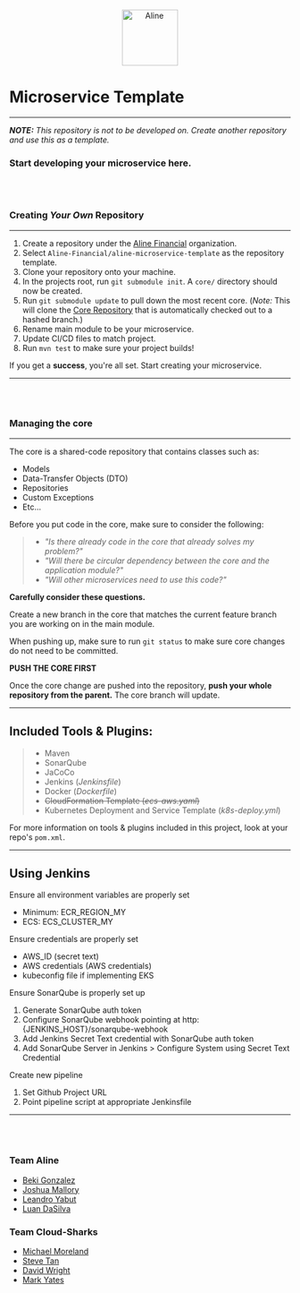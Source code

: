 
<div style="text-align: center; margin: 20px">
    <img src="https://avatars.githubusercontent.com/u/81389149?s=400&u=7fddbf624d3443e4da55f2a11879da78c80fdab7&v=4" alt="Aline" width="100"/>
</div>

Microservice Template
===
___
_**NOTE:** This repository is not to be developed on. Create another repository and use this as a template._

### Start developing your microservice here.
<br>
<br>

### Creating _Your Own_ Repository

___
1. Create a repository under the [Aline Financial](https://github.com/Aline-Financial) organization.
2. Select `Aline-Financial/aline-microservice-template` as the repository template.
3. Clone your repository onto your machine.
4. In the projects root, run `git submodule init`. A `core/` directory should now be created.
5. Run `git submodule update` to pull down the most recent core. (_Note:_ This will clone the [Core Repository](https://github.com/Aline-Financial/core) that is automatically checked out to a hashed branch.)
6. Rename main module to be your microservice.
7. Update CI/CD files to match project.
8. Run `mvn test` to make sure your project builds!

If you get a **success**, you're all set. Start creating your microservice.

___

<br>
<br>

### Managing the core

___
The core is a shared-code repository that contains classes such as:
- Models
- Data-Transfer Objects (DTO)
- Repositories
- Custom Exceptions
- Etc...

Before you put code in the core, make sure to consider the following:
> - _"Is there already code in the core that already solves my problem?"_
> - _"Will there be circular dependency between the core and the application module?"_
> - _"Will other microservices need to use this code?"_

**Carefully consider these questions.**

Create a new branch in the core that matches the current feature branch you are working on in the main module.

When pushing up, make sure to run `git status` to make sure core changes do not need to be committed.


**PUSH THE CORE FIRST**

Once the core change are pushed into the repository, **push your whole repository from the parent.** The core branch will update.

___

## Included Tools & Plugins:

> - Maven
> - SonarQube
> - JaCoCo
> - Jenkins (_Jenkinsfile_)
> - Docker (_Dockerfile_)
> - ~~CloudFormation Template (_ecs-aws.yaml_)~~
> - Kubernetes Deployment and Service Template (_k8s-deploy.yml_)

For more information on tools & plugins included in this project, look at your repo's `pom.xml`.

___

## Using Jenkins

Ensure all environment variables are properly set
- Minimum: ECR_REGION_MY
- ECS: ECS_CLUSTER_MY

Ensure credentials are properly set
- AWS_ID (secret text)
- AWS credentials (AWS credentials)
- kubeconfig file if implementing EKS

Ensure SonarQube is properly set up
1. Generate SonarQube auth token
2. Configure SonarQube webhook pointing at http:{JENKINS_HOST}/sonarqube-webhook
3. Add Jenkins Secret Text credential with SonarQube auth token
4. Add SonarQube Server in Jenkins > Configure System using Secret Text Credential

Create new pipeline
1. Set Github Project URL
2. Point pipeline script at appropriate Jenkinsfile

___

<br>
<br>

### Team Aline
- [Beki Gonzalez](https://github.com/beki01)
- [Joshua Mallory](https://github.com/Joshua-Mallory)
- [Leandro Yabut](https://github.com/leandroyabut)
- [Luan DaSilva](https://github.com/smooth-dasilva)

### Team Cloud-Sharks
- [Michael Moreland](https://github.com/ssmichaelm)
- [Steve Tan](https://github.com/SteveTanSS)
- [David Wright](https://github.com/davidsmoothstack)
- [Mark Yates](https://github.com/markyates7748)

